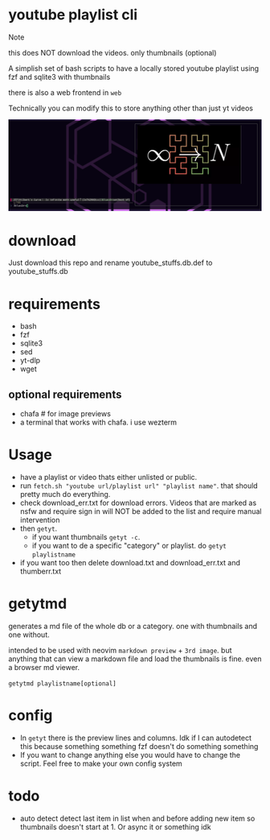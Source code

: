 # youtube playlist cli

> [!NOTE]
> this does NOT download the videos. only thumbnails (optional)

A simplish set of bash scripts to have a locally stored youtube playlist using fzf and sqlite3 with thumbnails

there is also a web frontend in ``web``

Technically you can modify this to store anything other than just yt videos

![noimg](https://github.com/iceyrazor/youtube-playlist-cli/blob/main/example.png?raw=true)

# download
Just download this repo and rename youtube_stuffs.db.def to youtube_stuffs.db

# requirements
- bash
- fzf
- sqlite3
- sed
- yt-dlp
- wget

## optional requirements
- chafa # for image previews
- a terminal that works with chafa. i use wezterm

# Usage
- have a playlist or video thats either unlisted or public.
- run ``fetch.sh "youtube url/playlist url" "playlist name"``.
that should pretty much do everything.
- check download_err.txt for download errors. Videos that are marked as nsfw and require sign in will NOT be added to the list and require manual intervention
- then ``getyt``.
    - if you want thumbnails ``getyt -c``.
    - if you want to de a specific "category" or playlist. do ``getyt playlistname``
- if you want too then delete download.txt and download_err.txt and thumberr.txt

# getytmd
generates a md file of the whole db or a category. one with thumbnails and one without.

intended to be used with neovim ``markdown preview`` + ``3rd image``. but anything that can view a markdown file and load the thumbnails is fine. even a browser md viewer.

``getytmd playlistname[optional]``

# config
- In ``getyt`` there is the preview lines and columns. Idk if I can autodetect this because something something fzf doesn't do something something
- If you want to change anything else you would have to change the script. Feel free to make your own config system


# todo
- auto detect detect last item in list when and before adding new item so thumbnails doesn't start at 1. Or async it or something idk
